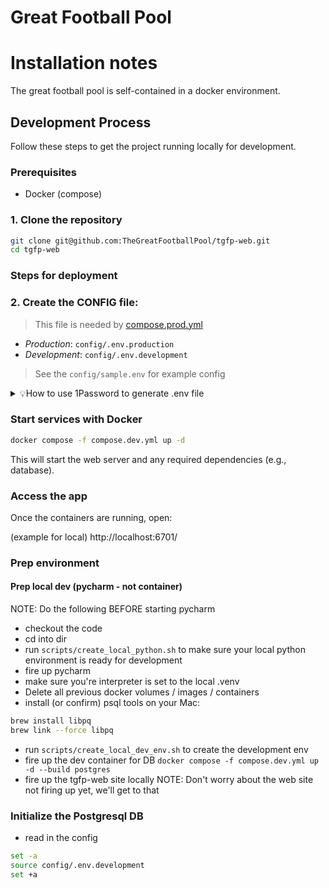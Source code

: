 # Great Football Pool

# Installation notes

The great football pool is self-contained in a docker environment.

## Development Process

Follow these steps to get the project running locally for development.

### Prerequisites
* Docker (compose)

### 1. Clone the repository
```bash
git clone git@github.com:TheGreatFootballPool/tgfp-web.git
cd tgfp-web
```

### Steps for deployment
### 2. Create the CONFIG file: 
> This file is needed by [compose.prod.yml](compose.prod.yml)

* _Production_: `config/.env.production`
* _Development_: `config/.env.development`

> See the `config/sample.env` for example config
 
<details>

<summary> 💡How to use 1Password to generate .env file </summary>

> If you use 1password for your secrets, you can use the [op.env](config/op.env) file as a template for generating your config file

- [Install op](https://support.1password.com/command-line-getting-started/)
- `export OP_SERVICE_ACCOUNT_TOKEN=<your token>` 
- Run the convenience script to create the env file with `op inject`
  - Production [scripts/create_local_prod_env.sh](scripts/create_local_prod_env.sh) 
  - Development [scripts/create_local_dev_env.sh](scripts/create_local_dev_env.sh)
</details>

### Start services with Docker
```bash
docker compose -f compose.dev.yml up -d
```

This will start the web server and any required dependencies (e.g., database).

###  Access the app
Once the containers are running, open:

(example for local) http://localhost:6701/


### Prep environment
#### Prep local dev (pycharm - not container)

NOTE: Do the following BEFORE starting pycharm
- checkout the code
- cd into dir
- run `scripts/create_local_python.sh` to make sure your local python environment is ready for development
- fire up pycharm
- make sure you're interpreter is set to the local .venv
- Delete all previous docker volumes / images / containers
- install (or confirm) psql tools on your Mac:
```bash
brew install libpq
brew link --force libpq
```
- run `scripts/create_local_dev_env.sh` to create the development env
- fire up the dev container for DB `docker compose -f compose.dev.yml up -d --build postgres`
- fire up the tgfp-web site locally
NOTE: Don't worry about the web site not firing up yet, we'll get to that

### Initialize the Postgresql DB
- read in the config
```bash
set -a
source config/.env.development
set +a
```


